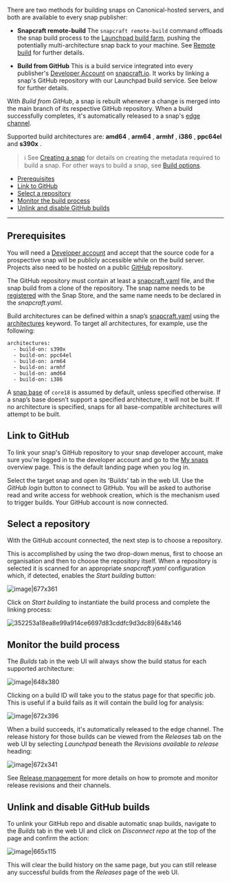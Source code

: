 There are two methods for building snaps on Canonical-hosted servers, and both are available to every snap publisher:

- **Snapcraft remote-build**
  The `snapcraft remote-build` command offloads the snap build process to the [Launchpad build farm](https://launchpad.net/builders), pushing the potentially multi-architecture snap back to your machine. See  [Remote build](/t/remote-build/14400) for further details.

- **Build from GitHub**
This is a build service integrated into every publisher's [Developer Account](/t/create-a-developer-account/6760) on [snapcraft.io](https://snapcraft.io/). It works by linking a snap's GitHub repository with our Launchpad build service. See below for further details.

With _Build from GitHub_, a snap is rebuilt whenever a change is merged into the main branch of its respective GitHub repository. When a build successfully completes, it's automatically released to a snap's [edge channel](/t/channels/551#heading--risk-levels).

Supported build architectures are: **amd64** , **arm64** , **armhf** , **i386** , **ppc64el** and **s390x** .

> :information_source: See [Creating a snap](/t/creating-a-snap/6799) for details on creating the metadata required to build a snap. For other ways to build a snap, see [Build options](/t/build-options/14250).


- [Prerequisites](#heading--prerequisites)
- [Link to GitHub](#heading--github)
- [Select a repository](#heading--repo)
- [Monitor the build process](#heading--monitor) 
- [Unlink and disable GitHub builds](#heading--unlink)

---

<h2 id='heading--prerequisites'>Prerequisites</h2>

You will need a [Developer account](/t/create-a-developer-account/6760) and accept that the source code for a prospective snap will be publicly accessible while on the build server. Projects also need to be hosted on a public [GitHub](https://github.com/) repository.

The GitHub repository must contain at least a [snapcraft.yaml](/t/the-snapcraft-format/8337) file, and the snap build from a clone of the repository. The snap name needs to be [registered](/t/registering-your-app-name/6793) with the Snap Store, and the same name needs to be declared in the _snapcraft.yaml_.

Build architectures can be defined within a snap’s [snapcraft.yaml](https://forum.snapcraft.io/t/the-snapcraft-format/8337) using the [architectures](https://forum.snapcraft.io/t/architectures/4972/) keyword. To target all architectures, for example, use the following:

```
architectures:
  - build-on: s390x
  - build-on: ppc64el
  - build-on: arm64
  - build-on: armhf
  - build-on: amd64
  - build-on: i386
```

A [snap base](/t/base-snaps/11198) of `core18` is assumed by default, unless specified otherwise. If a snap’s base doesn’t support a specified architecture, it will not be built. If no architecture is specified, snaps for all base-compatible architectures will attempt to be built.

<h2 id='heading--github'>Link to GitHub</h2>

To link your snap's GitHub repository to your snap developer account, make sure you're logged in to the developer account and go to the [My snaps](https://snapcraft.io/snaps) overview page. This is the default landing page when you log in. 

Select the target snap and open its 'Builds' tab in the web UI. Use the  _GitHub login_ button to connect to GitHub. You will be asked to authorise read and write access for webhook creation, which is the mechanism used to trigger builds. Your GitHub account is now connected.

<h2 id='heading--repo'>Select a repository</h2>

With the GitHub account connected, the next step is to choose a repository.

This is accomplished by using the two drop-down menus, first to choose an organisation and then to choose the repository itself. When a repository is selected it is scanned for an appropriate _snapcraft.yaml_ configuration which, if detected, enables the _Start building_ button: 

![image|677x361](upload://rmxUX40FiDn6Cdtthxm9btuHU9j.png) 

Click on _Start building_ to instantiate the build process and complete the linking process:

![352253a18ea8e99a914ce6697d83cddfc9d3dc89|648x146](upload://oNBz62icxN4pcpo1CllBiw6hAqh.png) 

<h2 id='heading--monitor'>Monitor the build process</h2>

The _Builds_ tab in the web UI will always show the build status for each supported architecture:

![image|648x380](upload://w7NCpmd6P5qvjZlvXdF4QqNigZS.png) 

Clicking on a build ID will take you to the status page for that specific job. This is useful if a build fails as it will contain the build log for analysis:

![image|672x396](upload://xiApuPUgFrci6yU7RGxqAjlaifh.png) 

When a build succeeds, it's automatically released to the edge channel. The release history for those builds can be viewed from the _Releases_ tab on the web UI by selecting _Launchpad_ beneath the _Revisions available to release_ heading:

![image|672x341](upload://7hEsi5jyB9BEexR0oW4VRYYPHx2.png) 

See [Release management](/t/release-management/12442) for more details on how to promote and monitor release revisions and their channels.

<h2 id='heading--unlink'>Unlink and disable GitHub builds</h2>

To unlink your GitHub repo and disable automatic snap builds, navigate to the _Builds_ tab in the web UI and click on _Disconnect repo_ at the top of the page and confirm the action:

![image|665x115](upload://zcgBsULk7hKKWJem1DiimNXxumd.png) 

This will clear the build history on the same page, but you can still release any successful builds from the _Releases_ page of the web UI.